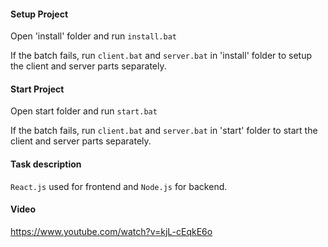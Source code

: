 #### Setup Project

Open 'install' folder and run `install.bat`

If the batch fails, run `client.bat` and `server.bat` in 'install' folder to setup the client and server parts separately. 
#### Start Project 

Open start folder and run `start.bat`

If the batch fails, run `client.bat` and `server.bat` in 'start' folder to start the client and server parts separately. 

#### Task description
`React.js` used for frontend  and `Node.js` for backend.


#### Video
https://www.youtube.com/watch?v=kjL-cEqkE6o
